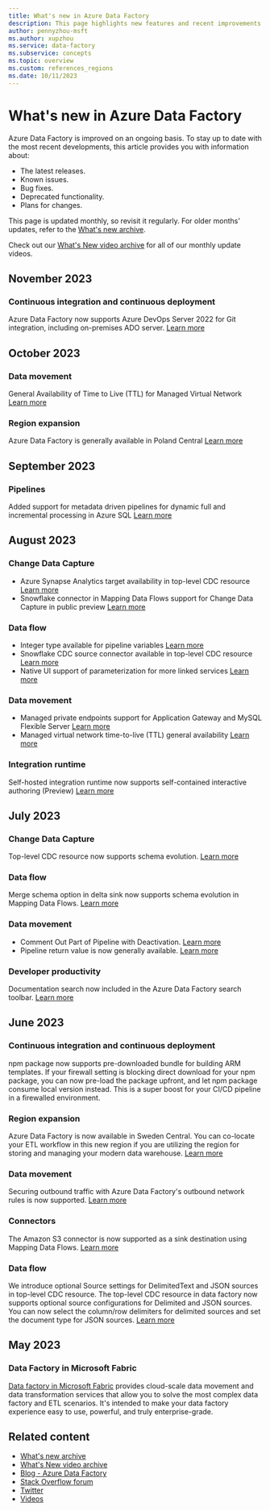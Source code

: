 ```yaml
---
title: What's new in Azure Data Factory 
description: This page highlights new features and recent improvements for Azure Data Factory. Data Factory is a managed cloud service that's built for complex hybrid extract-transform-and-load (ETL), extract-load-and-transform (ELT), and data integration projects.
author: pennyzhou-msft
ms.author: xupzhou
ms.service: data-factory
ms.subservice: concepts
ms.topic: overview
ms.custom: references_regions
ms.date: 10/11/2023
---
```


# What's new in Azure Data Factory

Azure Data Factory is improved on an ongoing basis. To stay up to date with the most recent developments, this article provides you with information about:

- The latest releases.
- Known issues.
- Bug fixes.
- Deprecated functionality.
- Plans for changes.

This page is updated monthly, so revisit it regularly.  For older months' updates, refer to the [What's new archive](whats-new-archive.md).

Check out our [What's New video archive](https://www.youtube.com/playlist?list=PLt4mCx89QIGS1rQlNt2-7iuHHAKSomVLv) for all of our monthly update videos.

## November 2023

### Continuous integration and continuous deployment

Azure Data Factory now supports Azure DevOps Server 2022 for Git integration, including on-premises ADO server. [Learn more](source-control.md)

## October 2023

### Data movement

General Availability of Time to Live (TTL) for Managed Virtual Network [Learn more](https://techcommunity.microsoft.com/t5/azure-data-factory-blog/general-availability-of-time-to-live-ttl-for-managed-virtual/ba-p/3922218)

### Region expansion

Azure Data Factory is generally available in Poland Central [Learn more](https://techcommunity.microsoft.com/t5/azure-data-factory-blog/continued-region-expansion-azure-data-factory-is-generally/ba-p/3965769)


## September 2023

### Pipelines

Added support for metadata driven pipelines for dynamic full and incremental processing in Azure SQL [Learn more](https://techcommunity.microsoft.com/t5/azure-data-factory-blog/metadata-driven-pipelines-for-dynamic-full-and-incremental/ba-p/3925362)

## August 2023

### Change Data Capture

- Azure Synapse Analytics target availability in top-level CDC resource [Learn more](concepts-change-data-capture-resource.md#azure-synapse-analytics-as-target)
- Snowflake connector in Mapping Data Flows support for Change Data Capture in public preview [Learn more](connector-snowflake.md?tabs=data-factory#mapping-data-flow-properties)

### Data flow

- Integer type available for pipeline variables [Learn more](https://techcommunity.microsoft.com/t5/azure-data-factory-blog/integer-type-available-for-pipeline-variables/ba-p/3902472)
- Snowflake CDC source connector available in top-level CDC resource [Learn more](concepts-change-data-capture-resource.md)
- Native UI support of parameterization for more linked services [Learn more](parameterize-linked-services.md?tabs=data-factory#supported-linked-service-types)

### Data movement

- Managed private endpoints support for Application Gateway and MySQL Flexible Server [Learn more](managed-virtual-network-private-endpoint.md#time-to-live)
- Managed virtual network time-to-live (TTL) general availability [Learn more](managed-virtual-network-private-endpoint.md#time-to-live)

### Integration runtime

Self-hosted integration runtime now supports self-contained interactive authoring (Preview) [Learn more](create-self-hosted-integration-runtime.md?tabs=data-factory#self-contained-interactive-authoring-preview)

## July 2023

### Change Data Capture

Top-level CDC resource now supports schema evolution. [Learn more](how-to-change-data-capture-resource-with-schema-evolution.md)

### Data flow

Merge schema option in delta sink now supports schema evolution in Mapping Data Flows. [Learn more](format-delta.md#delta-sink-optimization-options)

### Data movement

- Comment Out Part of Pipeline with Deactivation. [Learn more](https://techcommunity.microsoft.com/t5/azure-data-factory-blog/comment-out-part-of-pipeline/ba-p/3868069)
- Pipeline return value is now generally available. [Learn more](tutorial-pipeline-return-value.md)

### Developer productivity

Documentation search now included in the Azure Data Factory search toolbar. [Learn more](https://techcommunity.microsoft.com/t5/azure-data-factory-blog/documentation-search-now-embedded-in-azure-data-factory/ba-p/3873890)

## June 2023

### Continuous integration and continuous deployment

npm package now supports pre-downloaded bundle for building ARM templates. If your firewall setting is blocking direct download for your npm package, you can now pre-load the package upfront, and let npm package consume local version instead. This is a super boost for your CI/CD pipeline in a firewalled environment.

### Region expansion

Azure Data Factory is now available in Sweden Central. You can co-locate your ETL workflow in this new region if you are utilizing the region for storing and managing your modern data warehouse. [Learn more](https://techcommunity.microsoft.com/t5/azure-data-factory-blog/continued-region-expansion-azure-data-factory-just-became/ba-p/3857249)

### Data movement

Securing outbound traffic with Azure Data Factory's outbound network rules is now supported. [Learn more](https://techcommunity.microsoft.com/t5/azure-data-factory-blog/securing-outbound-traffic-with-azure-data-factory-s-outbound/ba-p/3844032)

### Connectors

The Amazon S3 connector is now supported as a sink destination using Mapping Data Flows. [Learn more](connector-amazon-simple-storage-service.md)

### Data flow

We introduce optional Source settings for DelimitedText and JSON sources in top-level CDC resource. The top-level CDC resource in data factory now supports optional source configurations for Delimited and JSON sources. You can now select the column/row delimiters for delimited sources and set the document type for JSON sources. [Learn more](https://techcommunity.microsoft.com/t5/azure-data-factory-blog/introducing-optional-source-settings-for-delimitedtext-and-json/ba-p/3824274)

## May 2023

### Data Factory in Microsoft Fabric

[Data factory in Microsoft Fabric](/fabric/data-factory/) provides cloud-scale data movement and data transformation services that allow you to solve the most complex data factory and ETL scenarios. It's intended to make your data factory experience easy to use, powerful, and truly enterprise-grade.

## Related content

- [What's new archive](whats-new-archive.md)
- [What's New video archive](https://www.youtube.com/playlist?list=PLt4mCx89QIGS1rQlNt2-7iuHHAKSomVLv)
- [Blog - Azure Data Factory](https://techcommunity.microsoft.com/t5/azure-data-factory/bg-p/AzureDataFactoryBlog)
- [Stack Overflow forum](https://stackoverflow.com/questions/tagged/azure-data-factory)
- [Twitter](https://twitter.com/AzDataFactory?ref_src=twsrc%5Egoogle%7Ctwcamp%5Eserp%7Ctwgr%5Eauthor)
- [Videos](https://www.youtube.com/channel/UC2S0k7NeLcEm5_IhHUwpN0g/featured)
